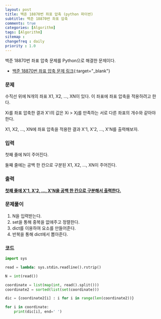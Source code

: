 ```yaml
---
layout: post
title: 백준 18870번 좌표 압축 (python 파이썬)
subtitle: 백준 18870번 좌표 압축
comments: true
categories: [Algorithm]
tags: [Algorithm]
sitemap :
changefreq : daily
priority : 1.0
---
```

백준 18870번 좌표 압축 문제를 Python으로 해결한 문제이다.  

* [백준 18870번 좌표 압축 문제 링크](https://www.acmicpc.net/problem/18870){:target="_blank"}


### 문제 
수직선 위에 N개의 좌표 X1, X2, ..., XN이 있다. 이 좌표에 좌표 압축을 적용하려고 한다.

Xi를 좌표 압축한 결과 X'i의 값은 Xi > Xj를 만족하는 서로 다른 좌표의 개수와 같아야 한다.

X1, X2, ..., XN에 좌표 압축을 적용한 결과 X'1, X'2, ..., X'N를 출력해보자.


### 입력
첫째 줄에 N이 주어진다.

둘째 줄에는 공백 한 칸으로 구분된 X1, X2, ..., XN이 주어진다.


### 출력
**<u>첫째 줄에 X'1, X'2, ..., X'N을 공백 한 칸으로 구분해서 출력한다.</u>**


### 문제풀이
1. N을 입력받는다.
2. set을 통해 중복을 없애주고 정렬한다.
3. dict를 이용하여 요소를 만들어준다.
4. 반복을 통해 dict에서 뽑아준다.


### 코드
```python
import sys

read = lambda: sys.stdin.readline().rstrip()

N = int(read())

coordinate = list(map(int, read().split()))
coordinate2 = sorted(list(set(coordinate)))

dic = {coordinate2[i] : i for i in range(len(coordinate2))}

for i in coordinate:
	print(dic[i], end=' ')
```